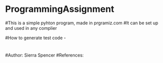# ProgrammingAssignment
#This is a simple pyhton program, made in prgramiz.com
#It can be set up and used in any complier

#How to generate test code -
#
#

#Author: Sierra Spencer
#References:
